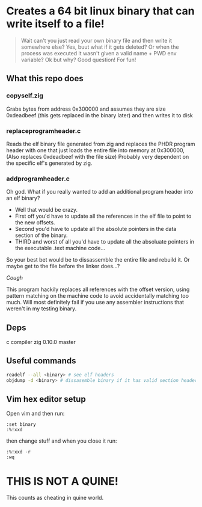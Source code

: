 # Creates a 64 bit linux binary that can write itself to a file!
> Wait can't you just read your own binary file and then write it somewhere else?
Yes, buut what if it gets deleted? Or when the process was executed it wasn't given a valid name + PWD env variable?
> Ok but why?
Good question! For fun!

## What this repo does

### copyself.zig
Grabs bytes from address 0x300000 and assumes they are size 0xdeadbeef (this gets replaced in the binary later) and then writes it to disk


### replaceprogramheader.c
Reads the elf binary file generated from zig and replaces the PHDR program header with one that just loads the entire file into memory at 0x300000, (Also replaces 0xdeadbeef with the file size)
Probably very dependent on the specific elf's generated by zig.


### addprogramheader.c
Oh god. What if you really wanted to add an additional program header into an elf binary?
- Well that would be crazy.
- First off you'd have to update all the references in the elf file to point to the new offsets.
- Second you'd have to update all the absolute pointers in the data section of the binary.
- THIRD and worst of all you'd have to update all the absoluate pointers in the executable .text machine code...

So your best bet would be to dissassemble the entire file and rebuild it. Or maybe get to the file before the linker does...?

*Cough*

This program hackily replaces all references with the offset version, using pattern matching on the machine code to avoid accidentally matching too much.
Will most definitely fail if you use any assembler instructions that weren't in my testing binary.

## Deps
c compiler
zig 0.10.0 master

## Useful commands

```bash
readelf --all <binary> # see elf headers
objdump -d <binary> # dissasemble binary if it has valid section headers
```

## Vim hex editor setup
Open vim and then run:
```vim
:set binary
:%!xxd
```
then change stuff and when you close it run:
```vim
:%!xxd -r
:wq
```

# THIS IS NOT A QUINE!
This counts as cheating in quine world.
